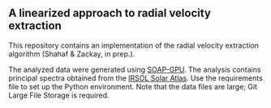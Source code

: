 ## A linearized approach to radial velocity extraction

This repository contains an implementation of the radial velocity extraction algorithm (Shahaf & Zackay, in prep.). 

The analyzed data were generated using [SOAP-GPU](https://ui.adsabs.harvard.edu/abs/2023A%26A...671A..11Z/abstract). The analysis contains principal spectra obtained from the [IRSOL Solar Atlas](https://www.irsol.usi.ch/data-archive/clv-ss3/). Use the requirements file to set up the Python environment. Note that the data files are large; Git Large File Storage is required.